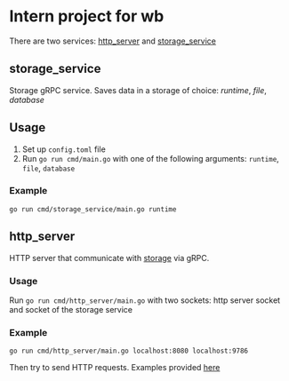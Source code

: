 # Intern project for wb
There are two services: [http_server](http_server) and [storage_service](storage_service)

## storage_service
Storage gRPC service. 
Saves data in a storage of choice: *runtime*, *file*, *database*
## Usage
1. Set up `config.toml` file
2. Run `go run cmd/main.go` with one of the following arguments: `runtime`, `file`, `database`
### Example
```
go run cmd/storage_service/main.go runtime
```


## http_server
HTTP server that communicate with [storage](storage) via gRPC. 
### Usage
Run `go run cmd/http_server/main.go` with two sockets: http server socket and socket of the storage service
### Example
```
go run cmd/http_server/main.go localhost:8080 localhost:9786
```
Then try to send HTTP requests. Examples provided [here](requests.httpbook)
